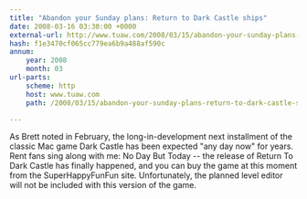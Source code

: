 ```yaml
---
title: "Abandon your Sunday plans: Return to Dark Castle ships"
date: 2008-03-16 03:30:00 +0000
external-url: http://www.tuaw.com/2008/03/15/abandon-your-sunday-plans-return-to-dark-castle-ships/
hash: f1e3470cf065cc779ea6b9a488af590c
annum:
    year: 2008
    month: 03
url-parts:
    scheme: http
    host: www.tuaw.com
    path: /2008/03/15/abandon-your-sunday-plans-return-to-dark-castle-ships/

---
```


As Brett noted in February, the long-in-development next installment of the classic Mac game Dark Castle has been expected "any day now" for years. Rent fans sing along with me: No Day But Today -- the release of Return To Dark Castle has finally happened, and you can buy the game at this moment from the SuperHappyFunFun site. Unfortunately, the planned level editor will not be included with this version of the game.
